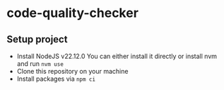 # code-quality-checker

## Setup project

- Install NodeJS v22.12.0
  You can either install it directly or install nvm and run `nvm use`
- Clone this repository on your machine
- Install packages via `npm ci`
